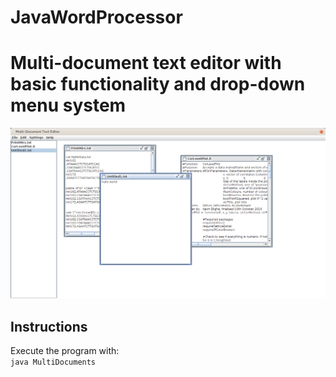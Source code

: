 # JavaWordProcessor
<h1>Multi-document text editor with basic functionality and drop-down menu system</h1>
<img src="https://github.com/kevinblighe/JavaWordProcessor/blob/master/MultiDocument.png">

<h2>Instructions</h2>
Execute the program with:
<br>
<code>java MultiDocuments</code>

